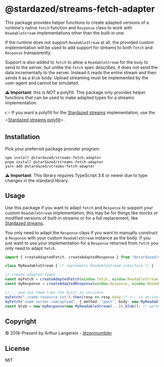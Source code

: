 @stardazed/streams-fetch-adapter
================================
This package provides helper functions to create adapted versions of a runtime's
native `fetch` function and `Response` class to work with `ReadableStream`
implementations other than the built-in one.

If the runtime does not support `ReadableStream` at all, the provided custom
implementation will be used to add support for streams to both `fetch` and
`Response` transparently.

Support is also added to `fetch` to allow a `ReadableStream` for the `body` to
send to the server, but unlike the `fetch` spec describes, it does not send
the data incrementally to the server. Instead it reads the entire stream and
then sends it as a `Blob` body. Upload streaming must be implemented by the
user-agent and cannot be simulated.

**⚠️ Important**: this is _NOT_ a polyfill. This package only provides helper
functions that can be used to make adapted types for a streams implementation.

👉 If you want a polyfill for the [Stardazed streams](https://www.npmjs.com/package/@stardazed/streams)
implementation, use the ⭐️[Stardazed streams polyfill](https://www.npmjs.com/package/@stardazed/streams-polyfill)⭐️.

Installation
------------
Pick your preferred package provider program:

```
npm install @stardazed/streams-fetch-adapter
pnpm install @stardazed/streams-fetch-adapter
yarn add @stardazed/streams-fetch-adapter
```

**⚠️ Important**: This library requires TypeScript 3.6 or newer due to type changes in the standard library.


Usage
-----
Use this package if you want to adapt `fetch` and `Response` to support your custom
`ReadableStream` implementation, this may be for things like mocks or modified versions
of built-in streams or for a full replacement, like [Stardazed streams](https://www.npmjs.com/package/@stardazed/streams).

You only need to adapt the `Response` class if you want to manually construct a `Response`
with your custom `ReadableStream` instance as the body. If you just want to use your
implementation for a `Response` returned from `fetch` you only need to adapt `fetch`.

```ts
import { createAdaptedFetch, createAdaptedResponse } from "@stardazed/streams-fetch-adapter";

class MyReadableStream { /* implements ReadableStream interface */ }

// create adapted types...
const myFetch = createAdaptedFetch(window.fetch, window.ReadableStream, MyReadableStream);
const myResponse = createAdaptedResponse(window.Response, window.ReadableStream, MyReadableStream);

// ...and use them like the built-in versions
myFetch("./some-resource.txt").then(resp => resp.body /* <-- is an instance of MyReadableStream */);
myFetch("some-server.com/upload", { method: "post", body: new MyReadableStream(...) }); // works
const blob = new myResponse(new MyReadableStream(...)).blob(); // works
```

Copyright
---------
© 2018-Present by Arthur Langereis - [@zenmumbler](https://twitter.com/zenmumbler)

License
-------
MIT
